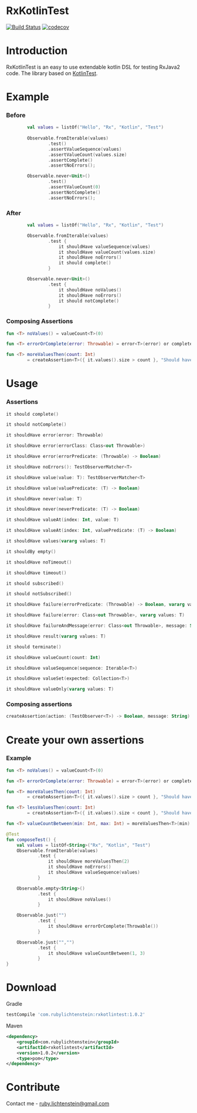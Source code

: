 # RxKotlinTest

[![Build Status](https://travis-ci.org/RubyLichtenstein/RxKotlinTest.svg?branch=master)](https://travis-ci.org/RubyLichtenstein/RxKotlinTest)
[![codecov](https://codecov.io/gh/RubyLichtenstein/RxKotlinTest/branch/master/graph/badge.svg)](https://codecov.io/gh/RubyLichtenstein/RxKotlinTest)

# Introduction

RxKotlinTest is an easy to use extendable kotlin DSL for testing RxJava2 code.
The library based on [KotlinTest](https://github.com/kotlintest/kotlintest).

# Example

### Before
```kotlin
        val values = listOf("Hello", "Rx", "Kotlin", "Test")
        
        Observable.fromIterable(values)
                .test()
                .assertValueSequence(values)
                .assertValueCount(values.size)
                .assertComplete()
                .assertNoErrors();

        Observable.never<Unit>()
                .test()
                .assertValueCount(0)
                .assertNotComplete()
                .assertNoErrors();
```

### After
```kotlin
        val values = listOf("Hello", "Rx", "Kotlin", "Test")

        Observable.fromIterable(values)
                .test {
                    it shouldHave valueSequence(values)
                    it shouldHave valueCount(values.size)
                    it shouldHave noErrors()
                    it should complete()
                }

        Observable.never<Unit>()
                .test {
                    it shouldHave noValues()
                    it shouldHave noErrors()
                    it should notComplete()
                }

```

### Composing Assertions
```kotlin
fun <T> noValues() = valueCount<T>(0)

fun <T> errorOrComplete(error: Throwable) = error<T>(error) or complete()

fun <T> moreValuesThen(count: Int)
        = createAssertion<T>({ it.values().size > count }, "Should have more values then $count")
```

# Usage
### Assertions
```kotlin
it should complete() 

it should notComplete()

it shouldHave error(error: Throwable)

it shouldHave error(errorClass: Class<out Throwable>)

it shouldHave error(errorPredicate: (Throwable) -> Boolean)

it shouldHave noErrors(): TestObserverMatcher<T>

it shouldHave value(value: T): TestObserverMatcher<T>

it shouldHave value(valuePredicate: (T) -> Boolean)

it shouldHave never(value: T)

it shouldHave never(neverPredicate: (T) -> Boolean)

it shouldHave valueAt(index: Int, value: T)

it shouldHave valueAt(index: Int, valuePredicate: (T) -> Boolean)

it shouldHave values(vararg values: T)

it shouldBy empty()

it shouldHave noTimeout()

it shouldHave timeout()

it should subscribed()

it should notSubscribed()

it shouldHave failure(errorPredicate: (Throwable) -> Boolean, vararg values: T)

it shouldHave failure(error: Class<out Throwable>, vararg values: T)

it shouldHave failureAndMessage(error: Class<out Throwable>, message: String, vararg values: T)

it shouldHave result(vararg values: T)

it should terminate()

it shouldHave valueCount(count: Int)

it shouldHave valueSequence(sequence: Iterable<T>)

it shouldHave valueSet(expected: Collection<T>)

it shouldHave valueOnly(vararg values: T)

```
### Composing assertions
```kotlin
createAssertion(action: (TestObserver<T>) -> Boolean, message: String)
```

# Create your own assertions

### Example
```kotlin
fun <T> noValues() = valueCount<T>(0)

fun <T> errorOrComplete(error: Throwable) = error<T>(error) or complete()

fun <T> moreValuesThen(count: Int)
        = createAssertion<T>({ it.values().size > count }, "Should have more values then $count")

fun <T> lessValuesThen(count: Int)
        = createAssertion<T>({ it.values().size < count }, "Should have less values then $count")

fun <T> valueCountBetween(min: Int, max: Int) = moreValuesThen<T>(min) and lessValuesThen<T>(max)

@Test
fun composeTest() {
    val values = listOf<String>("Rx", "Kotlin", "Test")
    Observable.fromIterable(values)
            .test {
                it shouldHave moreValuesThen(2)
                it shouldHave noErrors()
                it shouldHave valueSequence(values)
            }

    Observable.empty<String>()
            .test {
                it shouldHave noValues()
            }

    Observable.just("")
            .test {
                it shouldHave errorOrComplete(Throwable())
            }

    Observable.just("","")
            .test {
                it shouldHave valueCountBetween(1, 3)
            }
}
```

# Download
Gradle
```groovy
testCompile 'com.rubylichtenstein:rxkotlintest:1.0.2'
```

Maven

```xml
<dependency>
    <groupId>com.rubylichtenstein</groupId>
    <artifactId>rxkotlintest</artifactId>
    <version>1.0.2</version>
    <type>pom</type>
</dependency>
```

# Contribute

Contact me - ruby.lichtenstein@gmail.com

